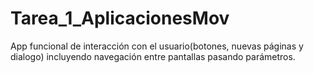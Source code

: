 # Tarea_1_AplicacionesMov
App funcional de interacción con el usuario(botones, nuevas páginas y dialogo) incluyendo navegación entre pantallas pasando parámetros.

